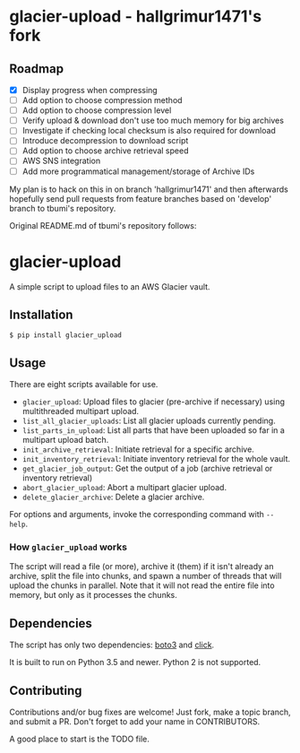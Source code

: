 # glacier-upload - hallgrimur1471's fork

## Roadmap

- [x] Display progress when compressing
- [ ] Add option to choose compression method
- [ ] Add option to choose compression level
- [ ] Verify upload & download don't use too much memory for big archives
- [ ] Investigate if checking local checksum is also required for download
- [ ] Introduce decompression to download script
- [ ] Add option to choose archive retrieval speed
- [ ] AWS SNS integration
- [ ] Add more programmatical management/storage of Archive IDs

My plan is to hack on this in on branch 'hallgrimur1471' and then afterwards hopefully send pull requests from feature branches based on 'develop' branch to tbumi's repository.

Original README.md of tbumi's repository follows:

# glacier-upload

A simple script to upload files to an AWS Glacier vault.

## Installation

```
$ pip install glacier_upload
```

## Usage

There are eight scripts available for use.

- `glacier_upload`: Upload files to glacier (pre-archive if necessary) using multithreaded multipart upload.
- `list_all_glacier_uploads`: List all glacier uploads currently pending.
- `list_parts_in_upload`: List all parts that have been uploaded so far in a multipart upload batch.
- `init_archive_retrieval`: Initiate retrieval for a specific archive.
- `init_inventory_retrieval`: Initiate inventory retrieval for the whole vault.
- `get_glacier_job_output`: Get the output of a job (archive retrieval or inventory retrieval)
- `abort_glacier_upload`: Abort a multipart glacier upload.
- `delete_glacier_archive`: Delete a glacier archive.

For options and arguments, invoke the corresponding command with `--help`.

### How `glacier_upload` works

The script will read a file (or more), archive it (them) if it isn't already an archive, split the file into chunks, and spawn a number of threads that will upload the chunks in parallel. Note that it will not read the entire file into memory, but only as it processes the chunks.

## Dependencies

The script has only two dependencies: [boto3](https://github.com/boto/boto3/) and [click](http://click.pocoo.org).

It is built to run on Python 3.5 and newer. Python 2 is not supported.

## Contributing

Contributions and/or bug fixes are welcome! Just fork, make a topic branch, and submit a PR. Don't forget to add your name in CONTRIBUTORS.

A good place to start is the TODO file.
